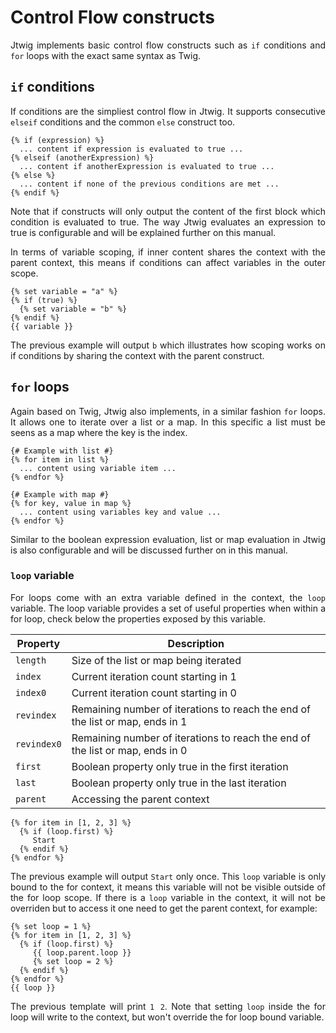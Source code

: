 # Control Flow constructs

<p style="text-align: justify;">
Jtwig implements basic control flow constructs such as <code>if</code> conditions and <code>for</code> loops with the exact same syntax as Twig.
</p>

## `if` conditions

<p style="text-align: justify;">
If conditions are the simpliest control flow in Jtwig. It supports consecutive <code>elseif</code> conditions and the common <code>else</code> construct too.
</p>


```twig
{% if (expression) %}
  ... content if expression is evaluated to true ...
{% elseif (anotherExpression) %}
  ... content if anotherExpression is evaluated to true ...    
{% else %}
  ... content if none of the previous conditions are met ...
{% endif %}
```
    
<p style="text-align: justify;">
Note that if constructs will only output the content of the first block which condition is evaluated to true. The way Jtwig evaluates an expression to true is configurable and will be explained further on this manual.
</p>

<p style="text-align: justify;">
In terms of variable scoping, if inner content shares the context with the parent context, this means if conditions can affect variables in the outer scope.
</p>

```twig
{% set variable = "a" %}
{% if (true) %}
  {% set variable = "b" %}
{% endif %}
{{ variable }}
```

<p style="text-align: justify;">
The previous example will output <code>b</code> which illustrates how scoping works on if conditions by sharing the context with the parent construct.
</p>

## `for` loops

<p style="text-align: justify;">
Again based on Twig, Jtwig also implements, in a similar fashion <code>for</code> loops. It allows one to iterate over a list or a map. In this specific a list must be seens as a map where the key is the index.
</p>

```twig
{# Example with list #}
{% for item in list %}
  ... content using variable item ...
{% endfor %}

{# Example with map #}
{% for key, value in map %}
  ... content using variables key and value ...
{% endfor %}
```

<p style="text-align: justify;">
Similar to the boolean expression evaluation, list or map evaluation in Jtwig is also configurable and will be discussed further on in this manual.
</p>

### `loop` variable

<p style="text-align: justify;">
For loops come with an extra variable defined in the context, the <code>loop</code> variable. The loop variable provides a set of useful properties when within a for loop, check below the properties exposed by this variable.
</p>

| Property | Description |
|----------|-------------|
| `length` | Size of the list or map being iterated |
| `index`  | Current iteration count starting in 1 |
| `index0` | Current iteration count starting in 0 |
| `revindex` | Remaining number of iterations to reach the end of the list or map, ends in 1 |
| `revindex0` | Remaining number of iterations to reach the end of the list or map, ends in 0 |
| `first` | Boolean property only true in the first iteration |
| `last` | Boolean property only true in the last iteration |
| `parent` | Accessing the parent context |

```twig
{% for item in [1, 2, 3] %}
  {% if (loop.first) %}
     Start
  {% endif %}
{% endfor %}
```

<p style="text-align: justify;">
The previous example will output <code>Start</code> only once.
This <code>loop</code> variable is only bound to the for context, it means this variable will not be visible outside of the for loop scope. 
If there is a <code>loop</code> variable in the context, it will not be overriden but to access it one need to get the parent context, for example:
</p>

```twig
{% set loop = 1 %}
{% for item in [1, 2, 3] %}
  {% if (loop.first) %}
     {{ loop.parent.loop }}
     {% set loop = 2 %}
  {% endif %}
{% endfor %}
{{ loop }}
```
<p style="text-align: justify;">
The previous template will print <code>1 2</code>. Note that setting <code>loop</code> inside the for loop will write to the context, but won't override the for loop bound variable.
</p>